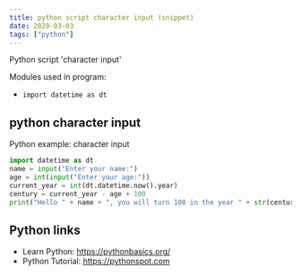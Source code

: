 ```yaml
---
title: python script character input (snippet)
date: 2020-03-03
tags: ["python"]
---
```

Python script 'character input'


Modules used in program: 
* `import datetime as dt`

## python character input

Python example: character input

```python
import datetime as dt
name = input("Enter your name:")
age = int(input("Enter your age:"))
current_year = int(dt.datetime.now().year)
century = current_year - age + 100
print("Hello " + name + ", you will turn 100 in the year " + str(century) + ".")

```

## Python links

- Learn Python: https://pythonbasics.org/
- Python Tutorial: https://pythonspot.com
